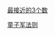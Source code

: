 [最接近的3个数](../algorithm/016-3sum_closest/readme.md)  

[童子军法则](./97ThingsEveryProgrammerShouldKnow/08-TheBoyScoutRule.md)  
